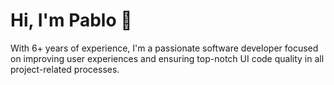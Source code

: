 # Hi, I'm Pablo 👋


With 6+ years of experience, I'm a passionate software developer focused on
improving user experiences and ensuring top-notch UI code quality in all
project-related processes.
